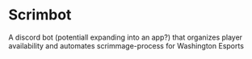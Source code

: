 # Scrimbot
A discord bot (potentiall expanding into an app?) that organizes player availability and automates scrimmage-process for Washington Esports
